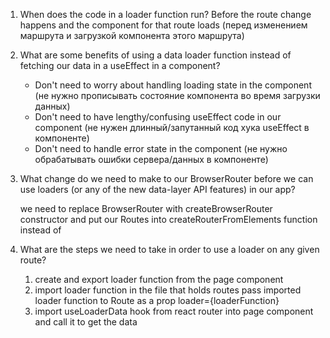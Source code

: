 1. When does the code in a loader function run?
Before the route change happens and the component for that route loads
(перед изменением маршрута и загрузкой компонента этого маршрута)
 

2. What are some benefits of using a data loader function
   instead of fetching our data in a useEffect in a component?

   * Don't need to worry about handling loading state in the 
      component (не нужно прописывать состояние компонента во время загрузки данных)
    * Don't need to have lengthy/confusing useEffect code in our
      component (не нужен длинный/запутанный код хука useEffect в компоненте)
    * Don't need to handle error state in the component (не нужно обрабатывать ошибки сервера/данных в компоненте)
   
   
3. What change do we need to make to our BrowserRouter before
   we can use loaders (or any of the new data-layer API features)
   in our app?
   
   we need to replace BrowserRouter with createBrowserRouter constructor and put our Routes into createRouterFromElements function instead of <Routes> 
   
   
4. What are the steps we need to take in order to use
   a loader on any given route?
   
   1. create and export loader function from the page component
   2. import loader function in the file that holds routes
   pass imported loader function to Route as a prop loader={loaderFunction}
   3. import useLoaderData hook from react router into page component and call it to get the data 